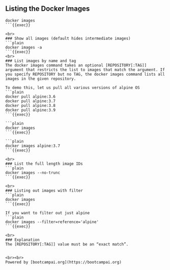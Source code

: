 <br>

## Listing the Docker Images

```plain
docker images
```{{exec}}

<br>
### Show all images (default hides intermediate images)
```plain
docker images -a
```{{exec}}
<br>
### List images by name and tag
The docker images command takes an optional [REPOSITORY[:TAG]] argument that restricts the list to images that match the argument. If you specify REPOSITORY but no TAG, the docker images command lists all images in the given repository.

To demo this, let us pull all various versions of alpine OS
```plain
docker pull alpine:3.6
docker pull alpine:3.7
docker pull alpine:3.8
docker pull alpine:3.9
```{{exec}}

```plain
docker images
```{{exec}}

```plain
docker images alpine:3.7
```{{exec}}

<br>
### List the full length image IDs
```plain
docker images --no-trunc
```{{exec}}

<br>
### Listing out images with filter
```plain
docker images
```{{exec}}

If you want to filter out just alpine
```plain
docker images --filter=reference='alpine'
```{{exec}}

<br>
### Explanation
The [REPOSITORY[:TAG]] value must be an “exact match”.


<br><br>
Powered by [bootcampai.org](https://bootcampai.org)

